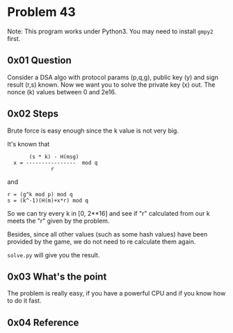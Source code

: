# Problem 43

Note: This program works under Python3. You may need to install `gmpy2` first.

## 0x01 Question

Consider a DSA algo with protocol params (p,q,g), public key (y) and sign result (r,s) known. Now we want you to solve the private key (x) out. The nonce (k) values between 0 and 2e16.

## 0x02 Steps

Brute force is easy enough since the k value is not very big.

It's known that
```
       (s * k) - H(msg)
  x = ----------------  mod q
              r
```

and 
```
r = (g^k mod p) mod q
s = (k^-1)(H(m)+x*r) mod q
```
So we can try every k in [0, 2\*\*16] and see if "r" calculated from our k meets the "r" given by the problem.

Besides, since all other values (such as some hash values) have been provided by the game, we do not need to re calculate them again.

`solve.py` will give you the result.

## 0x03 What's the point

The problem is really easy, if you have a powerful CPU and if you know how to do it fast.

## 0x04 Reference
